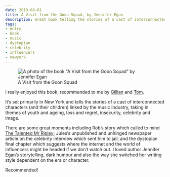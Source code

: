 ```yaml
---
date: 2019-08-01
title: A Visit from the Goon Squad, by Jennifer Egan
description: Great book telling the stories of a cast of interconnected characters linked by the music industry.
tags:
- entry
- book
- music
- dystopian
- celebrity
- influencers
- newyork
---
```

<figure>
  <img
  srcset="https://res.cloudinary.com/fuzzylogic/image/fetch/q_auto,f_auto,w_320/https://previous.fuzzylogic.me/console/resources/a881d547-b147-43ef-bc5d-a7c41e937dec.jpeg 320w, https://res.cloudinary.com/fuzzylogic/image/fetch/q_auto,f_auto,w_640/https://previous.fuzzylogic.me/console/resources/a881d547-b147-43ef-bc5d-a7c41e937dec.jpeg 640w, https://res.cloudinary.com/fuzzylogic/image/fetch/q_auto,f_auto,w_960/https://previous.fuzzylogic.me/console/resources/a881d547-b147-43ef-bc5d-a7c41e937dec.jpeg 960w, https://res.cloudinary.com/fuzzylogic/image/fetch/q_auto,f_auto,w_1280/https://previous.fuzzylogic.me/console/resources/a881d547-b147-43ef-bc5d-a7c41e937dec.jpeg 1280w, https://res.cloudinary.com/fuzzylogic/image/fetch/q_auto,f_auto,w_1280/https://previous.fuzzylogic.me/console/resources/a881d547-b147-43ef-bc5d-a7c41e937dec.jpeg 1600w"
  sizes="(min-width: 48em) 48em, 100vw"
  src="https://res.cloudinary.com/fuzzylogic/image/fetch/q_auto,f_auto,w_640/https://previous.fuzzylogic.me/console/resources/a881d547-b147-43ef-bc5d-a7c41e937dec.jpeg"
  alt="A photo of the book “A Visit from the Goon Squad” by Jennifer Egan"
  loading="lazy" />
  <figcaption>A Visit from the Goon Squad</figcaption>
</figure>

I really enjoyed this book, recommended to me by <a href="https://twitter.com/Gilco80">Gillian</a> and <a href="https://twitter.com/mrtomchurchill">Tom</a>.

It’s set primarily in New York and tells the stories of a cast of interconnected characters (and their children) linked by the music industry, taking in themes of youth and ageing, loss and regret, insecurity, celebrity and image.

There are some great moments including Rob’s story which called to mind <a href="https://www.imdb.com/title/tt0134119/">The Talented Mr Ripley</a>; Jules’s unpublished and unhinged newspaper article on the celebrity interview which sent him to jail; and the dystopian final chapter which suggests where the internet and the world of influencers might be headed if we don’t watch out.
I loved author Jennifer Egan’s storytelling, dark humour and also the way she switched her writing style dependent on the era or character.

Recommended!
